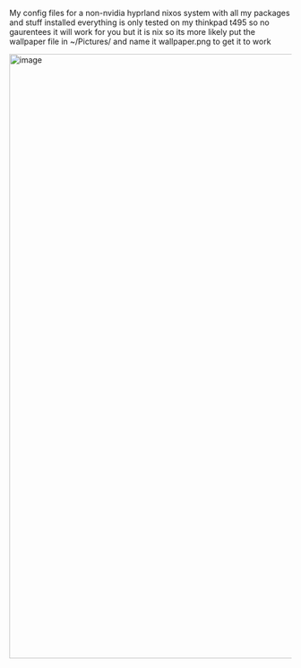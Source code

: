 My config files for a non-nvidia hyprland nixos system with all my packages and stuff installed
everything is only tested on my thinkpad t495 so no gaurentees it will work for you but it is nix so its more likely
put the wallpaper file in ~/Pictures/ and name it wallpaper.png to get it to work

<img width="1920" height="1080" alt="image" src="https://github.com/user-attachments/assets/7ee6a506-7af7-4b01-81b5-13d966e167b4" />
